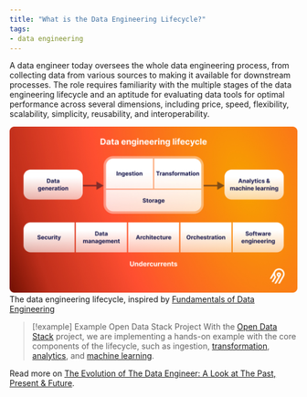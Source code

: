```yaml
---
title: "What is the Data Engineering Lifecycle?"
tags:
- data engineering
---
```


A data engineer today oversees the whole data engineering process, from collecting data from various sources to making it available for downstream processes. The role requires familiarity with the multiple stages of the data engineering lifecycle and an aptitude for evaluating data tools for optimal performance across several dimensions, including price, speed, flexibility, scalability, simplicity, reusability, and interoperability.

![](images/data-engineering-lifecycle.png)
The data engineering lifecycle, inspired by [Fundamentals of Data Engineering](https://www.oreilly.com/library/view/fundamentals-of-data/9781098108298/)

> [!example] Example Open Data Stack Project
> With the [Open Data Stack](term/open%20data%20stack.md) project, we are implementing a hands-on example with the core components of the lifecycle, such as ingestion, [transformation](term/data%20transformation.md), [analytics](term/analytics.md), and [machine learning](term/machine%20learning.md).

Read more on [The Evolution of The Data Engineer: A Look at The Past, Present & Future](https://airbyte.com/blog/data-engineering-past-present-and-future).
